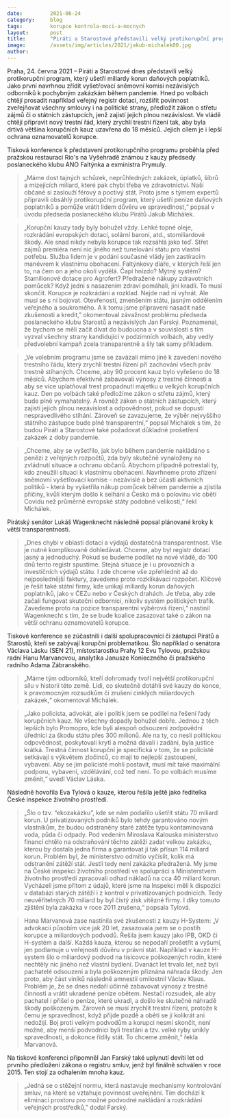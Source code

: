 ```yaml
---
date:         2021-06-24
category:     blog
tags:         korupce kontrola-moci-a-mocnych
layout:       post
title:        "Piráti a Starostové představili velký protikorupční program a konkrétní kroky pro boj s šíbry. Plán ušetří miliardy korun daňových poplatníků"
image:        /assets/img/articles/2021/jakub-michalek00.jpg
author:       
---
```




Praha, 24. června 2021 – Piráti a Starostové dnes představili velký protikorupční program, který ušetří miliardy korun daňových poplatníků. Jako první navrhnou zřídit vyšetřovací sněmovní komisi nezávislých odborníků k pochybným zakázkám během pandemie. Hned po volbách chtějí prosadit například veřejný registr dotací, rozšířit povinnost zveřejňovat všechny smlouvy i na politické strany, předložit zákon o střetu zájmů či o státních zástupcích, jenž zajistí jejich plnou nezávislost. Ve vládě chtějí připravit nový trestní řád, který zrychlí trestní řízení tak, aby byla drtivá většina korupčních kauz uzavřena do 18 měsíců. Jejich cílem je i lepší ochrana oznamovatelů korupce. 

Tisková konference k představení protikorupčního programu proběhla před pražskou restaurací Rio's na Vyšehradě známou z kauzy předsedy poslaneckého klubu ANO Faltýnka a exministra Prymuly. 

> „Máme dost tajných schůzek, neprůhledných zakázek, úplatků, šíbrů a mizejících miliard, které pak chybí třeba ve zdravotnictví. Naši občané si zaslouží férový a poctivý stát. Proto jsme s týmem expertů připravili obsáhlý protikorupční program, který ušetří peníze daňových poplatníků a pomůže vrátit lidem důvěru ve spravedlnost,“ popsal v úvodu předseda poslaneckého klubu Pirátů Jakub Michálek.

> „Korupční kauzy tady byly bohužel vždy. Lehké topné oleje, rozkrádání evropských dotací, solární baroni, atd., stomiliardové škody. Ale snad nikdy nebyla korupce tak rozsáhlá jako teď. Střet zájmů premiéra není nic jiného než tunelování státu pro vlastní potřebu. Služba lidem je v podání současné vlády jen zastíracím manévrem k vlastnímu obohacení. Faltýnkovy diáře, v kterých řeší jen to, na čem on a jeho okolí vydělá. Čapí hnízdo? Mýtný systém? Stamilionové dotace pro Agrofert? Předražené nákupy zdravotních pomůcek? Když jedni s nasazením zdraví pomáhali, jiní kradli. To musí skončit. Korupce je rozkrádání a rozklad. Nejde nad ní vyhrát. Ale musí se s ní bojovat. Otevřeností, zmenšením státu, jasným oddělením veřejného a soukromého. A k tomu jsme připraveni nasadit naše zkušenosti a kredit,” okomentoval závažnost problému předseda poslaneckého klubu Starostů a nezávislých Jan Farský. Poznamenal, že bychom se měli začít dívat do budoucna a v souvislosti s tím vyzval všechny strany kandidující v podzimních volbách, aby vedly předvolební kampaň zcela transparentně a šly tak samy příkladem.

> „Ve volebním programu jsme se zavázali mimo jiné k zavedení nového trestního řádu, který zrychlí trestní řízení při zachování všech práv trestně stíhaných. Chceme, aby 90 procent kauz bylo vyřešeno do 18 měsíců. Abychom efektivně zabavovali výnosy z trestné činnosti a aby se více uplatňoval trest propadnutí majetku u velkých korupčních kauz. Den po volbách také předložíme zákon o střetu zájmů, který bude plně vymahatelný. A rovněž zákon o státních zástupcích, který zajistí jejich plnou nezávislost a odpovědnost, pokud se dopustí nespravedlivého stíhání. Zároveň se zavazujeme, že výběr nejvyššího státního zástupce bude plně transparentní,“ popsal Michálek s tím, že budou Piráti a Starostové také požadovat důkladné prošetření zakázek z doby pandemie.

> „Chceme, aby se vyšetřilo, jak bylo během pandemie nakládáno s penězi z veřejných rozpočtů, zda byly skutečně vynaloženy na zvládnutí situace a ochranu občanů. Abychom případně potrestali ty, kdo zneužili situaci k vlastnímu obohacení. Navrhneme proto zřízení sněmovní vyšetřovací komise - nezávislé a bez účasti aktivních politiků - která by vyšetřila nákup pomůcek během pandemie a zjistila příčiny, kvůli kterým došlo k selhání a Česko má o polovinu víc obětí Covidu než průměrně evropské státy podobné velikosti,“ řekl Michálek. 

Pirátský senátor Lukáš Wagenknecht následně popsal plánované kroky k větší transparentnosti. 

> „Dnes chybí v oblasti dotací a výdajů dostatečná transparentnost. Vše je nutné komplikovaně dohledávat. Chceme, aby byl registr dotací jasný a jednoduchý. Pokud se budeme podílet na nové vládě, do 100 dnů tento registr spustíme. Stejná situace je i u provozních a investičních výdajů státu. I zde chceme vše zpřehlednit až do nejposlednější faktury, zavedeme proto rozklikávací rozpočet. Klíčové je řešit také státní firmy, kde unikají miliardy korun daňových poplatníků, jako v ČEZu nebo v Českých drahách. Je třeba, aby zde začali fungovat skuteční odborníci, nikoliv systém politických trafik. Zavedeme proto na pozice transparentní výběrová řízení,“ nastínil Wagenknecht s tím, že se bude koalice zasazovat také o zákon na větší ochranu oznamovatelů korupce. 

Tiskové konference se zúčastnili i další spolupracovníci či zástupci Pirátů a Starostů, kteří se zabývají korupční problematikou. Šlo například o senátora Václava Lásku (SEN 21), místostarostku Prahy 12 Evu Tylovou, pražskou radní Hanu Marvanovou, analytika Janusze Konieczného či pražského radního Adama Zábranského. 

> „Máme tým odborníků, kteří dohromady tvoří největší protikorupční sílu v historii této země. Lidi, co skutečně dotáhli své kauzy do konce, k pravomocným rozsudkům či zrušení cinklých miliardových zakázek,“ okomentoval Michálek.

> „Jako policista, advokát, ale i politik jsem se podílel na řešení řady korupčních kauz. Ne všechny dopadly bohužel dobře. Jednou z těch lepších bylo Promopro, kde byli alespoň odsouzeni zodpovědní úředníci za škodu státu přes 300 milionů. Ale na ty, co nesli politickou odpovědnost, poskytovali krytí a možná dávali i zadání, byla justice krátká. Trestná činnost korupční je specifická v tom, že se policisté setkávají s výkvětem zločinců, co mají to nejlepší zastoupení, vybavení. Aby se jim policisté mohli postavit, musí mít také maximální podporu, vybavení, vzdělávání, což teď není. To po volbách musíme změnit,“ uvedl Václav Láska.

Následně hovořila Eva Tylová o kauze, kterou řešila ještě jako ředitelka České inspekce životního prostředí.

> „Šlo o tzv. “ekozakázku”, kde se nám podařilo ušetřit státu 70 miliard korun. U privatizovaných podniků bylo tehdy garantováno novým vlastníkům, že budou odstraněny staré zátěže typu kontaminovaná voda, půda či odpady. Pod vedením Miroslava Kalouska ministerstvo financí chtělo na odstraňování těchto zátěží zadat velkou zakázku, kterou by dostala jedna firma a garantovat jí tak přísun 114 miliard korun. Problém byl, že ministerstvo odmítlo vyčíslit, kolik má odstranění zátěží stát. Jestli tedy není zakázka předražená. My jsme na České inspekci životního prostředí ve spolupráci s Ministerstvem životního prostředí zpracovali odhad nákladů na cca 40 miliard korun. Vycházeli jsme přitom z údajů, které jsme na Inspekci měli k dispozici v databázi starých zátěží i z kontrol v privatizovaných podnicích. Tedy neuvěřitelných 70 miliard by byl čistý zisk vítězné firmy. I díky tomuto zjištění byla zakázka v roce 2011 zrušena,“ popsala Tylová.

> Hana Marvanová zase nastínila své zkušenosti z kauzy H-System: „V advokacii působím více jak 20 let, zasazovala jsem se o postih korupce a miliardových podvodů. Řešila jsem kauzy jako IPB, OKD či H-systém a další. Každá kauza, kterou se nepodaří prošetřit a vyšumí, jen podlamuje u veřejnosti důvěru v právní stát. Například v kauze H-system šlo o miliardový podvod na tisícovce poškozených rodin, které nechtěly nic jiného než vlastní bydlení.  Dvanáct let trvalo let, než byli pachatelé odsouzeni a byla poškozeným přiznána náhrada škody.  Jen proto, aby část viníků následně amnestií omilostnil Václav Klaus. Problém je, že se dnes nedaří účinně zabavovat výnosy z trestné činnosti a vrátit ukradené peníze obětem. Nestačí rozsudek, ale aby pachatel i přišel o peníze, které ukradl, a došlo ke skutečné náhradě škody poškozeným. Zároveň se musí zrychlit trestní řízení, protože k čemu je spravedlnost, když přijde pozdě a oběti se jí kolikrát ani nedožijí. Boj proti velkým podvodům a korupci nesmí skončit, není možné, aby menší podvodníci byli trestáni a tzv. velké ryby unikly spravedlnosti, a dokonce řídily stát. To chceme změnit,“ řekla Marvanová. 

Na tiskové konferenci připomněl Jan Farský také uplynutí devíti let od prvního předložení zákona o registru smluv, jenž byl finálně schválen v roce 2015. Ten stojí za odhalením mnoha kauz. 

> „Jedná se o stěžejní normu, která nastavuje mechanismy kontrolování smluv, na které se vztahuje povinnost uveřejnění. Tím dochází k eliminaci prostoru pro možné podvodné nakládání a rozkrádání veřejných prostředků,” dodal Farský. 



